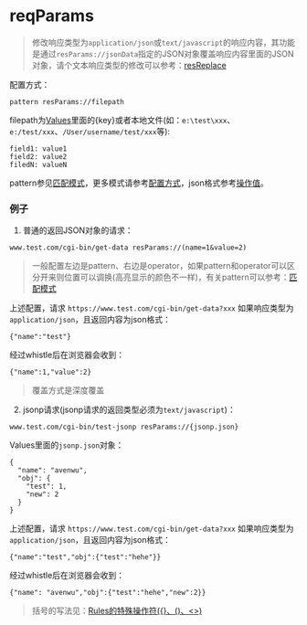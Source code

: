 # reqParams
> 修改响应类型为`application/json`或`text/javascript`的响应内容，其功能是通过`resParams://jsonData`指定的JSON对象覆盖响应内容里面的JSON对象，请个文本响应类型的修改可以参考：[resReplace](resReplace.html)

配置方式：
```
pattern resParams://filepath
```
filepath为[Values](http://local.whistlejs.com/#values)里面的{key}或者本地文件(如：`e:\test\xxx`、`e:/test/xxx`、`/User/username/test/xxx`等):

	field1: value1
	field2: value2
	filedN: valueN

pattern参见[匹配模式](../pattern.html)，更多模式请参考[配置方式](../mode.html)，json格式参考[操作值](../data.html)。

### 例子
1. 普通的返回JSON对象的请求：
```
www.test.com/cgi-bin/get-data resParams://(name=1&value=2)
```
> 一般配置左边是pattern、右边是operator，如果pattern和operator可以区分开来则位置可以调换(高亮显示的颜色不一样)，有关pattern可以参考：[匹配模式](../pattern.html)

上述配置，请求 `https://www.test.com/cgi-bin/get-data?xxx` 如果响应类型为 `application/json`，且返回内容为json格式：
```
{"name":"test"}
```
经过whistle后在浏览器会收到：
```
{"name":1,"value":2}
```
> 覆盖方式是深度覆盖

2. jsonp请求(jsonp请求的返回类型必须为`text/javascript`)：
```
www.test.com/cgi-bin/test-jsonp resParams://{jsonp.json}
```

Values里面的`jsonp.json`对象：
```
{
  "name": "avenwu",
  "obj": {
    "test": 1,
    "new": 2 
  }
}
```
上述配置，请求 `https://www.test.com/cgi-bin/get-data?xxx` 如果响应类型为 `application/json`，且返回内容为json格式：
```
{"name":"test","obj":{"test":"hehe"}}
```
经过whistle后在浏览器会收到：
```
{"name": "avenwu","obj":{"test":"hehe","new":2}}
```
> 括号的写法见：[Rules的特殊操作符({}、()、<>)](../webui/rules.html)
